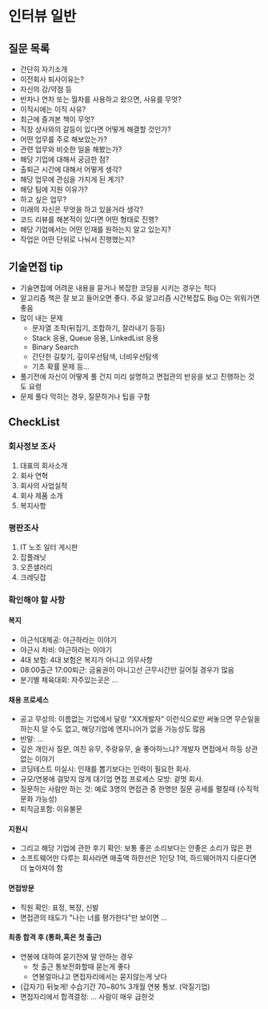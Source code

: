 # 인터뷰 일반

## 질문 목록

- 간단히 자기소개
- 이전회사 퇴사이유는?
- 자신의 강/약점 등
- 반차나 연차 또는 월차를 사용하고 왔으면, 사유를 무엇?
- 이직시에는 이직 사유?
- 최근에 즐겨본 책이 무엇?
- 직장 상사와의 갈등이 있다면 어떻게 해결할 것인가?
- 어떤 업무를 주로 해보았는가?
- 관련 업무와 비슷한 일을 해봤는가?
- 해당 기업에 대해서 궁금한 점?
- 출퇴근 시간에 대해서 어떻게 생각?
- 해당 업무에 관심을 가지게 된 계기?
- 해당 팀에 지원 이유가?
- 하고 싶은 업무?
- 미래의 자신은 무엇을 하고 있을거라 생각?
- 코드 리뷰를 해본적이 있다면 어떤 형태로 진행?
- 해당 기업에서는 어떤 인재를 원하는지 알고 있는지?
- 작업은 어떤 단위로 나눠서 진행했는지?

## 기술면접 tip

- 기술면접에 어려운 내용을 묻거나 복잡한 코딩을 시키는 경우는 적다
- 알고리즘 책은 잘 보고 들어오면 좋다. 주요 알고리즘 시간복잡도 Big O는 외워가면 좋음
- 많이 내는 문제
  - 문자열 조작(뒤집기, 조합하기, 잘라내기 등등)
  - Stack 응용, Queue 응용, LinkedList 응용
  - Binary Search
  - 간단한 길찾기, 깊이우선탐색, 너비우선탐색
  - 기초 확률 문제 등...
- 풀기전에 자신이 어떻게 풀 건지 미리 설명하고 면접관의 반응을 보고 진행하는 것도 요령
- 문제 풀다 막히는 경우, 질문하거나 팁을 구함

## CheckList

### 회사정보 조사

1. 대표의 회사소개
2. 회사 연혁
3. 회사의 사업실적
4. 회사 제품 소개
5. 복지사항

### 평판조사

1. IT 노조 일터 게시판
2. 잡플래닛
3. 오픈샐러리
4. 크레딧잡

### 확인해야 할 사항

#### 복지

- 야근식대제공: 야근하라는 이야기
- 야근시 차비: 야근하라는 이야기
- 4대 보험: 4대 보험은 복지가 아니고 의무사항
- 08:00출근 17:00퇴근: 금융권이 아니고선 근무시간만 길어질 경우가 많음
- 분기별 체육대회: 자주있는곳은 ...

#### 채용 프로세스

- 공고 무성의: 이름없는 기업에서 달랑 "XX개발자" 이런식으로만 써놓으면 무슨일을 하는지 알 수도 없고, 해당기업에 엔지니어가 없을 가능성도 많음
- 반말: ...
- 깊은 개인사 질문, 여친 유무, 주량유무, 술 좋아하느냐? 개발자 면접에서 하등 상관없는 이야기
- 코딩테스트 미실시: 인재를 뽑기보다는 인력이 필요한 회사.
- 규모/연봉에 걸맞지 않게 대기업 면접 프로세스 모방: 겉멋 회사.
- 질문하는 사람만 하는 것: 예로 3명의 면접관 중 한명만 질문 공세를 펼칠때 (수직적문화 가능성)
- 퇴직금포함: 이유불문

#### 지원시

- 그리고 해당 기업에 관한 후기 확인: 보통 좋은 소리보다는 안좋은 소리가 많은 편
- 소프트웨어만 다루는 회사라면 매출액 하한선은 1인당 1억, 하드웨어까지 다룬다면 더 높아져야 함

#### 면접방문

- 직원 확인: 표정, 복장, 신발
- 면접관의 태도가 "나는 너를 평가한다"만 보이면 ...

#### 최종 합격 후 (통화,혹은 첫 출근)

- 연봉에 대하여 묻기전에 말 안하는 경우
  - 첫 출근 통보전화할때 묻는게 좋다
  - 연봉얼마냐고 면접자리에서는 묻지않는게 낫다
- (갑자기) 뒤늦게! 수습기간 70~80% 3개월 연봉 통보. (악질기업)
- 면접자리에서 합격결정: ... 사람이 매우 급한것
